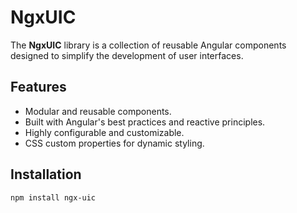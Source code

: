 # NgxUIC

The **NgxUIC** library is a collection of reusable Angular components designed to simplify the development of user interfaces.

## Features

- Modular and reusable components.
- Built with Angular's best practices and reactive principles.
- Highly configurable and customizable.
- CSS custom properties for dynamic styling.

## Installation

```bash
npm install ngx-uic
```